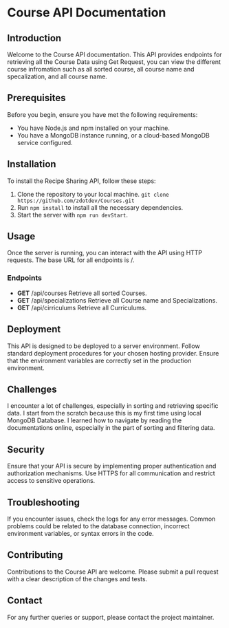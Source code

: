 # Course API Documentation

## Introduction

Welcome to the Course API documentation. This API provides endpoints for retrieving all the Course Data using Get Request, you can view the different course infromation such as all sorted course, all course name and specalization, and all course name.

## Prerequisites

Before you begin, ensure you have met the following requirements:

- You have Node.js and npm installed on your machine.
- You have a MongoDB instance running, or a cloud-based MongoDB service configured.

## Installation

To install the Recipe Sharing API, follow these steps:

1. Clone the repository to your local machine. `git clone https://github.com/zdotdev/Courses.git`
2. Run `npm install` to install all the necessary dependencies.
5. Start the server with `npm run devStart`.

## Usage

Once the server is running, you can interact with the API using HTTP requests. The base URL for all endpoints is /.

### Endpoints

- **GET** /api/courses Retrieve all sorted Courses.
- **GET** /api/specializations Retrieve all Course name and Specializations.
- **GET** /api/cirriculums Retrieve all Curriculums.

## Deployment

This API is designed to be deployed to a server environment. Follow standard deployment procedures for your chosen hosting provider. Ensure that the environment variables are correctly set in the production environment.

## Challenges
I encounter a lot of challenges, especially in sorting and retrieving specific data. I start from the scratch because this is my first time using local MongoDB Database. I learned how to navigate by reading the documentations online, especially in the part of sorting and filtering data.

## Security

Ensure that your API is secure by implementing proper authentication and authorization mechanisms. Use HTTPS for all communication and restrict access to sensitive operations.

## Troubleshooting

If you encounter issues, check the logs for any error messages. Common problems could be related to the database connection, incorrect environment variables, or syntax errors in the code.

## Contributing

Contributions to the Course API are welcome. Please submit a pull request with a clear description of the changes and tests.


## Contact

For any further queries or support, please contact the project maintainer.
